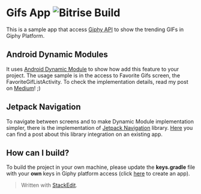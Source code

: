 # Gifs App ![Bitrise Build](https://app.bitrise.io/app/720a32360a4f66ad/status.svg?token=bchGZrW6HRKshADR7NG9XA&branch=master)
This is a sample app that access [Giphy API](https://developers.giphy.com/) to show the trending GIFs in Giphy Platform.

## Android Dynamic Modules
It uses [Android Dynamic Module](https://developer.android.com/guide/app-bundle/dynamic-delivery) to show how add this feature to your project.
The usage sample is in the access to Favorite Gifs screen, the FavoriteGifListActivity.
To check the implementation details, read my post on [Medium](https://medium.com/@angelica.liv/utilizando-m%C3%B3dulos-din%C3%A2micos-no-seu-app-android-e04875765586)! ;)

## Jetpack Navigation
To navigate between screens and to make Dynamic Module implementation simpler, there is the implementation of [Jetpack Navigation](https://developer.android.com/guide/navigation) library. [Here](https://medium.com/android-dev-br/implementando-jetpack-navigation-component-com-m%C3%B3dulos-de-features-din%C3%A2micas-no-android-e604c13d235f) you can find a post about this library integration on an existing app.

## How can I build?
To build the project in your own machine, please update the **keys.gradle** file with your **own** keys in Giphy platform access (click [here](https://developers.giphy.com/dashboard/?create=true) to create an app).



> Written with [StackEdit](https://stackedit.io/).
